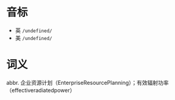 # 音标

- 英 `/undefined/`
- 美 `/undefined/`

# 词义

abbr. 企业资源计划（EnterpriseResourcePlanning）；有效辐射功率（effectiveradiatedpower）


